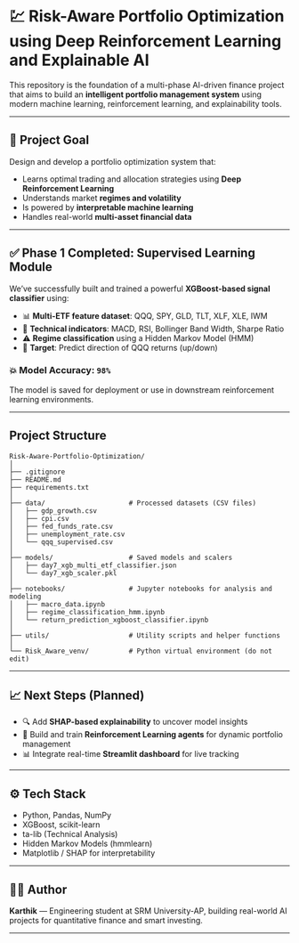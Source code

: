 # 💹 Risk-Aware Portfolio Optimization using Deep Reinforcement Learning and Explainable AI

This repository is the foundation of a multi-phase AI-driven finance project that aims to build an **intelligent portfolio management system** using modern machine learning, reinforcement learning, and explainability tools.

---

## 🧠 Project Goal

Design and develop a portfolio optimization system that:

- Learns optimal trading and allocation strategies using **Deep Reinforcement Learning**
- Understands market **regimes and volatility**
- Is powered by **interpretable machine learning**
- Handles real-world **multi-asset financial data**

---

## ✅ Phase 1 Completed: Supervised Learning Module

We’ve successfully built and trained a powerful **XGBoost-based signal classifier** using:

- 📊 **Multi-ETF feature dataset**: QQQ, SPY, GLD, TLT, XLF, XLE, IWM
- 🧠 **Technical indicators**: MACD, RSI, Bollinger Band Width, Sharpe Ratio
- ⚠️ **Regime classification** using a Hidden Markov Model (HMM)
- 🎯 **Target**: Predict direction of QQQ returns (up/down)

### 💥 Model Accuracy: `98%`  
The model is saved for deployment or use in downstream reinforcement learning environments.

---

## Project Structure

```
Risk-Aware-Portfolio-Optimization/
│
├── .gitignore
├── README.md
├── requirements.txt
│
├── data/                     # Processed datasets (CSV files)
│   ├── gdp_growth.csv
│   ├── cpi.csv
│   ├── fed_funds_rate.csv
│   ├── unemployment_rate.csv
│   └── qqq_supervised.csv
│
├── models/                   # Saved models and scalers
│   ├── day7_xgb_multi_etf_classifier.json
│   └── day7_xgb_scaler.pkl
│
├── notebooks/                # Jupyter notebooks for analysis and modeling
│   ├── macro_data.ipynb
│   ├── regime_classification_hmm.ipynb
│   └── return_prediction_xgboost_classifier.ipynb
│
├── utils/                    # Utility scripts and helper functions
│
└── Risk_Aware_venv/          # Python virtual environment (do not edit)
```

---

## 📈 Next Steps (Planned)

- 🔍 Add **SHAP-based explainability** to uncover model insights
- 🧠 Build and train **Reinforcement Learning agents** for dynamic portfolio management
- 📊 Integrate real-time **Streamlit dashboard** for live tracking

---

## ⚙️ Tech Stack

- Python, Pandas, NumPy
- XGBoost, scikit-learn
- ta-lib (Technical Analysis)
- Hidden Markov Models (hmmlearn)
- Matplotlib / SHAP for interpretability

---

## 👨‍💻 Author

**Karthik** — Engineering student at SRM University-AP, building real-world AI projects for quantitative finance and smart investing.

---

